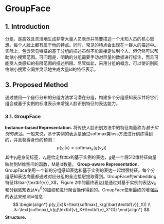 # GroupFace

## 1. Introduction
分组，是高效且灵活地生成非常大量人员表示并简要描述一个未知人员的核心思想。每个人脸上都有属于他的特点。同时，常见的特点会出现在一群人的描述中。实际上，包含常见特征的基于分组的描述虽然不能直接定位到个人，但仍然可以帮助缩小搜索范围。可问题是，明确的分组需要手动对巨量的数据进行标注，而且可能受人类感知的有限范围的描述所限。尽管如此，采用分组的概念，可以使识别网络缩小搜索空间并灵活地生成大量id的特征表示。

## 3. Proposed Method
通过使用一个自行分布的分组方法学习潜在分组，构建多个分组感知表示并将它们组合成基于实例的标准表示来增强人脸识别特征的表达能力。
### 3.1. GroupFace
**Instance-based Representation.** 将传统人脸识别方法中的特征向量称为*基于实例的表达*。一般来说，基于实例的表达是通过softmax类loss方法进行训练得到的，并且获得身份的预测：
$$
p(y_i|x)=\text{softmax}_k(g(v_x))
$$
其中$y_i$是身份标签，$v_x$是给定样本$x$的基于实例的表达，$g$是一个将512维特征向量映射到M维空间的函数，M是id数量。
**Group-aware Representation.** GroupFace使用一个新的分组感知表达和基于实例的表达一起增强特征。每个分组感知表达向量都通过对应分组的全连接层提取得到。GroupFace的embedding 特征($\bar{\textbf{v}}_X$，Figure 2中的最终表达)是通过对基于实例的表达$\textbf{v}_X$和分组感知表达$\textbf{v}_X^G$的加权和进行聚合操作得到的。GroupFace使用最终的增强后的表达来预测id信息：
$$
\begin{align*}
p(y_i|x)&=\text{softmax}_k(g(\bar{\textbf{v}}_X)) \\
&=\text{softmax}_k(g(\textbf{v}_X+\textbf{v}_X^G))
\end{align*}
$$
**Structure.** 